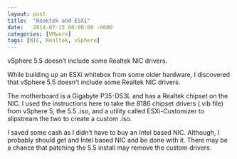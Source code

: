 ```yaml
---
layout: post
title:  "Reaktek and ESXi"
date:   2014-07-15 08:00:00 -0600
categories: [VMware]
tags: [NIC, Realtek, vSphere]
---
```


vSphere 5.5 doesn’t include some Realtek NIC drivers.

While building up an ESXi whitebox from some older hardware, I discovered that vSphere 5.5 doesn’t include some Realtek NIC drivers.

The motherboard is a Gigabyte P35-DS3L and has a Realtek chipset on the NIC. I used the instructions here to take the 8186 chipset drivers (.vib file) from vSphere 5, the 5.5 .iso, and a utility called ESXi-Customizer to slipstream the two to create a custom .iso.

I saved some cash as I didn’t have to buy an Intel based NIC. Although, I probably should get and Intel based NIC and be done with it. There may be a chance that patching the 5.5 install may remove the custom drivers.
